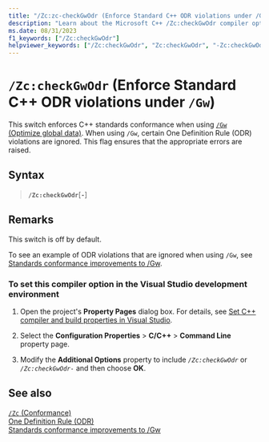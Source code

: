 ```yaml
---
title: "/Zc:zc-checkGwOdr (Enforce Standard C++ ODR violations under /Gw)"
description: "Learn about the Microsoft C++ /Zc:checkGwOdr compiler option for improving C++ standards conformance when using /Gw (Optimize global data)"
ms.date: 08/31/2023
f1_keywords: ["/Zc:checkGwOdr"]
helpviewer_keywords: ["/Zc:checkGwOdr", "Zc:checkGwOdr", "-Zc:checkGwOdr"]
---
```

# `/Zc:checkGwOdr` (Enforce Standard C++ ODR violations under `/Gw`)

This switch enforces C++ standards conformance when using [`/Gw` (Optimize global data)](gw-optimize-global-data.md). When using `/Gw`, certain One Definition Rule (ODR) violations are ignored. This flag ensures that the appropriate errors are raised.

## Syntax

> **`/Zc:checkGwOdr`**\[**`-`**]

## Remarks

This switch is off by default.

To see an example of ODR violations that are ignored when using `/Gw`, see [Standards conformance improvements to /Gw](https://devblogs.microsoft.com/cppblog/standards-conformance-improvements-to-gw-in-visual-studio-version-17-5-preview-2/).

### To set this compiler option in the Visual Studio development environment

1. Open the project's **Property Pages** dialog box. For details, see [Set C++ compiler and build properties in Visual Studio](../working-with-project-properties.md).

1. Select the **Configuration Properties** > **C/C++** > **Command Line** property page.

1. Modify the **Additional Options** property to include *`/Zc:checkGwOdr`* or *`/Zc:checkGwOdr-`* and then choose **OK**.

## See also

[`/Zc` (Conformance)](zc-conformance.md)\
[One Definition Rule (ODR)](https://en.wikipedia.org/wiki/One_Definition_Rule)\
[Standards conformance improvements to /Gw](https://devblogs.microsoft.com/cppblog/standards-conformance-improvements-to-gw-in-visual-studio-version-17-5-preview-2/)
